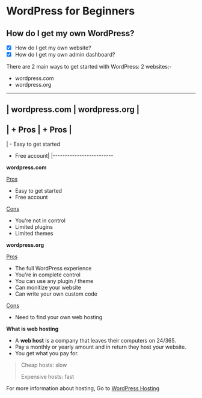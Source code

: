 # WordPress for Beginners
## How do I get my own WordPress?

- [x] How do I get my own website?
- [x] How do I get my own admin dashboard?

<p>There are 2 main ways to get started with WordPress: 2 websites:-</p>

- wordpress.com
- wordpress.org

-----------------------------------------------------
| wordpress.com  |   wordpress.org   |
-----------------------------------------------------
| + Pros       |  + Pros  |
-------------------------
| - Easy to get started  
- Free account|              |-------------------------

**wordpress.com**

<u>Pros</u>
- Easy to get started
- Free account

<u>Cons</u>
- You're not in control
- Limited plugins
- Limited themes

**wordpress.org**

<u>Pros</u>
- The full WordPress experience
- You're in complete control
- You can use any plugin / theme
- Can monitize your website
- Can write your own custom code

<u>Cons</u>
- Need to find your own web hosting

**What is web hosting**
- A **web host** is a company that leaves their computers on 24/365.
- Pay a monthly or yearly amount and in return they host your website. 
- You get what you pay for.
> Cheap hosts: slow
> 
> Expensive hosts: fast

For more information about hosting, Go to [WordPress Hosting](https://www.wordpress.org/hosting/)

